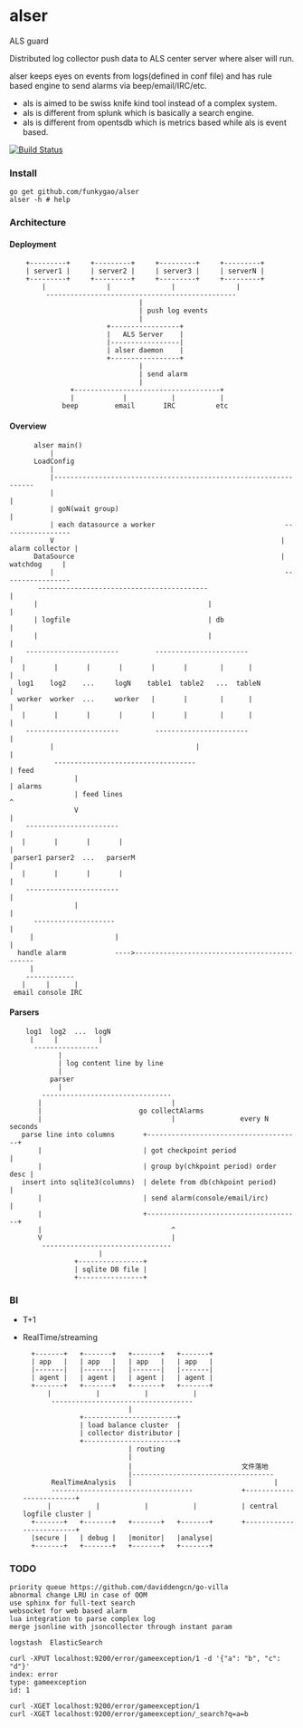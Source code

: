alser
=====

ALS guard

Distributed log collector push data to ALS center server where alser will run.

alser keeps eyes on events from logs(defined in conf file) and has rule based engine
to send alarms via beep/email/IRC/etc.

*   als is aimed to be swiss knife kind tool instead of a complex system.
*   als is different from splunk which is basically a search engine.
*   als is different from opentsdb which is metrics based while als is event based.


[![Build Status](https://travis-ci.org/funkygao/alser.png?branch=master)](https://travis-ci.org/funkygao/alser)

### Install

    go get github.com/funkygao/alser
    alser -h # help

### Architecture

#### Deployment

        +---------+     +---------+     +---------+     +---------+
        | server1 |     | server2 |     | server3 |     | serverN |
        +---------+     +---------+     +---------+     +---------+
            |               |               |               |
             -----------------------------------------------
                                    |
                                    | push log events
                                    |
                            +-----------------+
                            |   ALS Server    |
                            |-----------------| 
                            | alser daemon    |
                            +-----------------+
                                    |
                                    | send alarm
                                    |
                   +------------------------------------+
                   |            |           |           |
                 beep         email       IRC          etc


#### Overview

          alser main()
              |
          LoadConfig
              |
              |-----------------------------------------------------------------
              |                                                                 |
              | goN(wait group)                                                 |
              | each datasource a worker                                -----------------
              V                                                        | alarm collector |
          DataSource                                                   |    watchdog     |
              |                                                         ----------------- 
           ------------------------------------------                           |
          |                                          |                          |
          | logfile                                  | db                       |
          |                                          |                          |
        -----------------------         -----------------------                 |
       |       |       |       |       |       |        |      |                |
      log1    log2    ...     logN    table1  table2   ...  tableN              |
      worker  worker  ...     worker   |       |        |      |                |
       |       |       |       |       |       |        |      |                |
        -----------------------         -----------------------                 |
              |                                   |                             |
               -----------------------------------                              | feed
                    |                                                           | alarms
                    | feed lines                                                ^
                    V                                                           |
        -----------------------                                                 |
       |       |       |       |                                                |
     parser1 parser2  ...   parserM                                             |
       |       |       |       |                                                |
        -----------------------                                                 |
                    |                                                           |
          --------------------                                                  |
         |                    |                                                 |
      handle alarm            ---->---------------------------------------------
         |
        ------------
       |     |      |
     email console IRC

#### Parsers

        log1  log2  ...  logN
         |     |          |
          ----------------
                |
                | log content line by line
                |
              parser
                |
            --------------------------------
           |                                |
           |                        go collectAlarms
           |                                |                every N seconds
       parse line into columns       +--------------------------------------+
           |                         | got checkpoint period                |
           |                         | group by(chkpoint period) order desc |
       insert into sqlite3(columns)  | delete from db(chkpoint period)      |
           |                         | send alarm(console/email/irc)        |
           |                         +--------------------------------------+
           |                                ^
           V                                |
            --------------------------------
                          |
                    +----------------+
                    | sqlite DB file |
                    +----------------+


### BI

* T+1

* RealTime/streaming

        +-------+   +-------+   +-------+   +-------+
        | app   |   | app   |   | app   |   | app   |
        |-------|   |-------|   |-------|   |-------|
        | agent |   | agent |   | agent |   | agent |
        +-------+   +-------+   +-------+   +-------+
            |           |           |           |
             -----------------------------------
                                |
                    +-----------------------+
                    | load balance cluster  |
                    | collector distributor |
                    +-----------------------+
                                | routing
                                |
                                |                           文件落地
                                |-----------------------------------
             RealTimeAnalysis   |                                   |
             -----------------------------------            +-------------------------+
            |           |           |           |           | central logfile cluster |
        +-------+   +-------+   +-------+   +-------+       +-------------------------+
        |secure |   | debug |   |monitor|   |analyse|
        +-------+   +-------+   +-------+   +-------+


### TODO

    priority queue https://github.com/daviddengcn/go-villa
    abnormal change LRU in case of OOM
    use sphinx for full-text search
    websocket for web based alarm
    lua integration to parse complex log
    merge jsonline with jsoncollector through instant param

    logstash  ElasticSearch

    curl -XPUT localhost:9200/error/gameexception/1 -d '{"a": "b", "c": "d"}'
    index: error
    type: gameexception
    id: 1

    curl -XGET localhost:9200/error/gameexception/1
    curl -XGET localhost:9200/error/gameexception/_search?q=a=b
